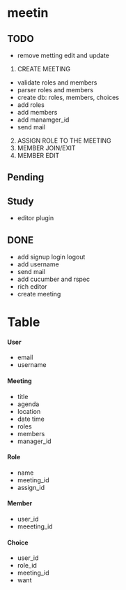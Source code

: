 meetin
======

TODO
------

- remove metting edit and update

1. CREATE MEETING
- validate roles and members
- parser roles and members
- create db: roles, members, choices
- add roles
- add members
- add manamger_id
- send mail

2. ASSIGN ROLE TO THE MEETING
3. MEMBER JOIN/EXIT
4. MEMBER EDIT



Pending
------

Study
------
- editor plugin


DONE
------

- add signup login logout 
- add username
- send mail
- add cucumber and rspec
- rich editor
- create meeting

Table
======

#### User
- email
- username

#### Meeting
- title
- agenda
- location
- date time
- roles
- members
- manager_id


#### Role
- name
- meeting_id
- assign_id

#### Member
- user_id
- meeeting_id

#### Choice
- user_id
- role_id
- meeting_id
- want